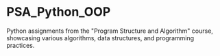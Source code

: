 # PSA_Python_OOP
Python assignments from the "Program Structure and Algorithm" course, showcasing various algorithms, data structures, and programming practices.
